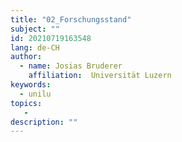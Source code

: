 ```yaml
---
title: "02_Forschungsstand"
subject: ""
id: 20210719163548
lang: de-CH
author:
  - name: Josias Bruderer
    affiliation:  Universität Luzern
keywords:
  - unilu
topics:
   - 
description: ""
---
```



